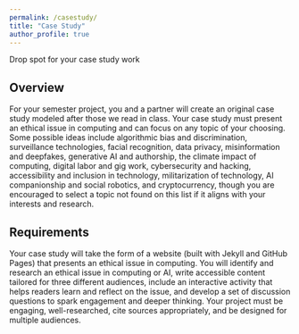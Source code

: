 ```yaml
---
permalink: /casestudy/
title: "Case Study"
author_profile: true
---
```


Drop spot for your case study work

## Overview

For your semester project, you and a partner will create an original case study
modeled after those we read in class. Your case study must present an ethical issue in computing and can focus on any topic of your choosing. Some possible ideas include algorithmic bias and discrimination, surveillance technologies, facial recognition, data privacy, misinformation and deepfakes, generative AI and authorship, the climate impact of computing, digital labor and gig work, cybersecurity and hacking, accessibility and inclusion in technology, militarization of technology, AI companionship and social robotics, and cryptocurrency, though you are encouraged to select a topic not found on this list if it aligns with your interests and research.

## Requirements

Your case study will take the form of a website (built with Jekyll and GitHub Pages) that presents an ethical issue in computing. You will identify and research an ethical issue in computing or AI, write accessible content tailored for three different audiences, include an interactive activity that helps readers learn and reflect on the issue, and develop a set of discussion questions to spark engagement and deeper thinking. Your project must be engaging, well-researched, cite sources appropriately, and be designed for multiple audiences.

